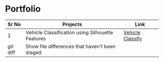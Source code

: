# Portfolio
| Sr No | Projects | Link |
| --- | --- | --- |
|1| Vehicle Classification using Silhouette Features | [Vehicle Classify](https://github.com/gesivak21/Vehicle-Classification-using-Silhouette-Features) |
| git diff | Show file differences that haven't been staged |

